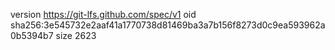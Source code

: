 version https://git-lfs.github.com/spec/v1
oid sha256:3e545732e2aaf41a1770738d81469ba3a7b156f8273d0c9ea593962a0b5394b7
size 2623
